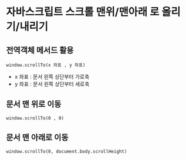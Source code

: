 # 자바스크립트 스크롤 맨위/맨아래 로 올리기/내리기


## 전역객체 메서드 활용

```
window.scrollTo(x 좌표 , y 좌표)
```

-   x 좌표 : 문서 왼쪽 상단부터 가로축
-   y 좌표 : 문서 왼쪽 상단부터 세로축

## 문서 맨 위로 이동

```
window.scrollTo(0 , 0)
```

## 문서 맨 아래로 이동

```
window.scrollTo(0, document.body.scrollHeight)
```
